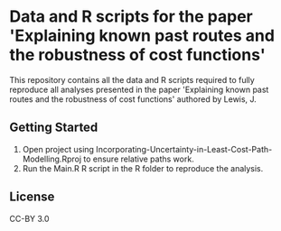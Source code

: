 # Data and R scripts for the paper 'Explaining known past routes and the robustness of cost functions'

This repository contains all the data and R scripts required to fully reproduce all analyses presented in the paper 'Explaining known past routes and the robustness of cost functions' authored by Lewis, J.

Getting Started
---------------

1. Open project using Incorporating-Uncertainty-in-Least-Cost-Path-Modelling.Rproj to ensure relative paths work.
2. Run the Main.R R script in the R folder to reproduce the analysis.

License
---------------
CC-BY 3.0